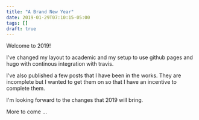 ```yaml
---
title: "A Brand New Year"
date: 2019-01-29T07:10:15-05:00
tags: []
draft: true
---
```


Welcome to 2019!

I've changed my layout to academic and my setup to use github pages and hugo with continous integration with travis.

I've also published a few posts that I have been in the works. They are incomplete but I wanted to get them on so that I have an incentive to complete them.

I'm looking forward to the changes that 2019 will bring.

More to come ...